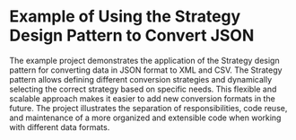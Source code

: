 # Example of Using the Strategy Design Pattern to Convert JSON

The example project demonstrates the application of the Strategy design pattern for converting data in JSON format to XML and CSV. The Strategy pattern allows defining different conversion strategies and dynamically selecting the correct strategy based on specific needs. This flexible and scalable approach makes it easier to add new conversion formats in the future. The project illustrates the separation of responsibilities, code reuse, and maintenance of a more organized and extensible code when working with different data formats.